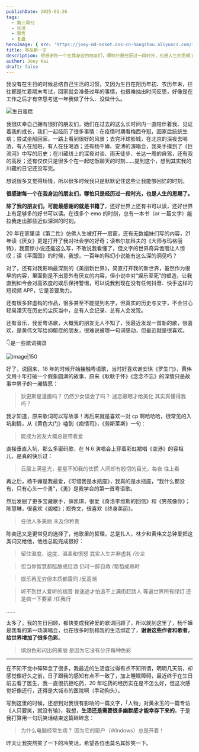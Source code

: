 ```yaml
---
publishDate: 2025-01-26
tags:
  - 第三周刊
  - 生活
  - 思考
  - 复盘
heroImage: { src: 'https://joey-md-asset.oss-cn-hangzhou.aliyuncs.com/img/202508010257396.jpeg', inferSize: true}
title: 写在新一岁
description: 很感谢每一个在我身边的朋友们，哪怕只是经历过一段时光，也是人生的恩赐了。
author: Joey Kai
draft: false
---
```


我没有在生日的时候总结自己生活的习惯，又因为生日在阳历年初、农历年末，往往都是忙着期末考试，回家就会准备过年的事情，也很难抽出时间反思，好像是在工作之后才有空思考这一年我做了什么、没做什么。

![生日蛋糕](https://joey-md-asset.oss-cn-hangzhou.aliyuncs.com/img/202508010257681.jpeg)


我很庆幸自己拥有很好的朋友们，她们在过去的这么长时间内一直陪伴着我、见证着我的成长，我们一起经历了很多事情：在疫情时期看梅西夺冠，回家后统统生病；尝试坐船回家，一路上看到很好的风景；去完环球影城，在北京的深夜去喝酒，有人在加班，有人在狂喝酒；还有杨千嬅、安溥的演唱会，我亲手摸到了《巨流河》中写的历史；在川藏线上的深夜对谈、雨天徒步、长达一周的自驾，还有我的高反；还有仅仅只是很多个在一起吃饭聊天的时刻……提到这个，想到其实我的川藏的日记还没写完。

想说很多又觉得矫情，所以很多时候我只是默默记住这些让我能够回忆的时刻。

**很感谢每一个在我身边的朋友们，哪怕只是经历过一段时光，也是人生的恩赐了。**

**除了我的朋友们，可能最感谢的就是书籍了**，还好世界上还有书可以读，还好世界上有足够多的好书可以读。在很多个 emo 的时刻，总有一本书（or 一篇文字）能拉我走出那些近似深渊的时刻。

20 年在家里读《第二性》仿佛人生被打开一扇窗，还有无数姐妹们写的内容，21 年读《厌女》更是打开了我对社会学的好奇；读布尔加科夫的《大师与玛格丽特》，我震惊小说还能这么写，不敢说我看懂了，但文字的世界奇异诡丽让人惊叹；读《平面国》的时候，我想，一百年的科幻小说能有这么深的洞见吗？

对了，还有对我影响最深刻的《美丽新世界》，简直打开我的新世界，虽然作为很早的内容，里面倒是不出意外有厌女的内容，但小说中对“娱乐至死”的塑造，让我直到如今会对高浓度的娱乐保持警惕，可以说我到现在没有任何抖音、快手这样的短视频 APP，它是首要助力。

还有很多非虚构的作品，很多甚至不能提到名字，但真实的历史与文字，不会甘心轻易湮灭在历史的尘灰当中，总有人会记录、总有人会发现。

还有音乐，我爱粤语歌，大概我的朋友无人不知了，我最近发现一首新的歌，很喜欢，是黄伟文写给抑郁症的朋友，很难说被哪一句词感动，但最近就是很喜欢。

👇是一些歌词摘录

![image|150](https://joey-md-asset.oss-cn-hangzhou.aliyuncs.com/img/202502021602451.jpeg)

好了，说回来，18 年的时候开始接触粤语歌，当时好喜欢谢安琪《罗生门》，黄伟文用十年打破一个假象圆满的故事，原来《耿耿于怀》《念念不忘》的深情只是故事中男子的一厢情愿：
> 狄更斯是漫画吗？
> 仍然少女误会了吗？
> 迷恋蔽眼才给美化
> 其实真懂得我吗？


我才知道，原来歌词可以写故事！再后来就是喜欢一对 cp 啊哈哈哈，很常见的入坑剧情，从《黄色大门》嗑到《痴情司》，《劳斯莱斯》一句：
> 能成为密友大概总是带着爱


直接垂直入坑，那么多密码歌，在 N 6 演唱会上穿着彩虹裙唱《空港》的容祖儿，是真的快乐过：
> 云层上满星光，星星不知我的怯慌
> 人间却有殷切的目光，每夜
> 往上看


再之后，杨千嬅是我最爱，《可惜我是水瓶座》，我真的是水瓶座，“我什么都没有，只有心头一个勇”，《勇》是我学会的第一首粤语歌。

然后发掘了更多宝藏歌手，薛凯琪，很爱《奇洛李维斯的回信》和《男孩像你》；陈慧琳，很喜欢《阁楼》；郑秀文，很喜欢《终身美丽》。
> 任他人多美丽
> 未及你矜贵


陈奕迅又是更常见的选择了，他歌里的哲理，总是扎人，林夕和黄伟文总钟爱把这类词交给他，他也总能完成很好：
> 留住温度、速度、温柔和愤怒
> 其实人生并非虚耗
> /沙龙

> 但当你智慧都酝酿成红酒
> 仍可一醉自救
> /葡萄成熟时

> 娱乐再无穷但本质都雷同
> /反高潮

> 听不到世人爱听的福音
> 曾迷途才怕追不上满街赶路人
> 等遍世界所有绿灯
> 还是疯一下要紧
> /任我行

……

太多了，我的生日回顾，都快变成我钟爱的歌词回顾了，所以就到这里了，杨千嬅是我看的第一场演唱会，也在很多时刻和我的生活绑定了，**谢谢这些作者和歌者，给世界增加了很多色彩**。
> 缤纷色彩闪出的美丽
> 是因为它没有分开每种色彩

---

在不知不觉中碎碎念了很多，我最近的生活度过得有点不知所谓，明明几天前，却感觉像好久之前，日子跟我的感知有点不一致了，加上睡眠障碍，最近终于在生日前去看了医生，我一直很抗拒吃药，20 年吃药的经历实在是不怎么好，但这次感觉好像还行，还得是大城市的医院啊（手动狗头）。

写到这里的时候，还想到对我很有影响的一篇文字，「人物」对黄永玉的一篇专访《人只要笑，就没有输》，我想，**生活还是需要很多幽默感才能幸存下来的**，于是我打算用一句玩笑话结束这篇碎碎念：
> 为什么电脑经常生病？
> 因为它的窗户（Windows）总是开着！


昨天让我突然笑了一下的冷笑话，希望各位也莫名其妙笑一下。
